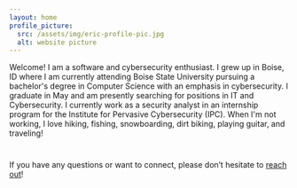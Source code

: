 ```yaml
---
layout: home
profile_picture:
  src: /assets/img/eric-profile-pic.jpg
  alt: website picture
---
```

<p>
  Welcome! I am a software and cybersecurity enthusiast. I grew up in Boise, ID where I am currently attending Boise State University pursuing a bachelor's degree in Computer Science with an emphasis in cybersecurity. I graduate in May and am presently searching for positions in IT and Cybersecurity. I currently work as a security analyst in an internship program for the Institute for Pervasive Cybersecurity (IPC). When I'm not working, I love hiking, fishing, snowboarding, dirt biking, playing guitar, and traveling!
  </p>

<p style="margin-top: 40px;">
  If you have any questions or want to connect, please don’t hesitate to <a href="mailto:ericjohnson@ericjtech.com">reach out</a>!
</p> 